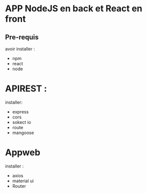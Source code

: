 # APP NodeJS en back et React en front

 ## Pre-requis
 
 avoir installer :
  - npm
  - react
  - node

# APIREST :

installer: 
 - express
 - cors
 - sokect io
 - route
 - mangoose
 
 # Appweb

 installer :
  - axios
  - material ui
  - Router
  
  
